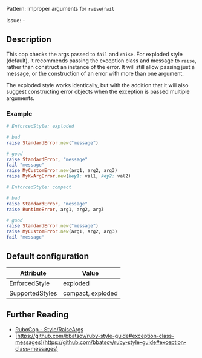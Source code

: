 Pattern: Improper arguments for `raise`/`fail`

Issue: -

## Description

This cop checks the args passed to `fail` and `raise`. For exploded
style (default), it recommends passing the exception class and message
to `raise`, rather than construct an instance of the error. It will
still allow passing just a message, or the construction of an error
with more than one argument.

The exploded style works identically, but with the addition that it
will also suggest constructing error objects when the exception is
passed multiple arguments.

### Example

```ruby
# EnforcedStyle: exploded

# bad
raise StandardError.new("message")

# good
raise StandardError, "message"
fail "message"
raise MyCustomError.new(arg1, arg2, arg3)
raise MyKwArgError.new(key1: val1, key2: val2)
```
```ruby
# EnforcedStyle: compact

# bad
raise StandardError, "message"
raise RuntimeError, arg1, arg2, arg3

# good
raise StandardError.new("message")
raise MyCustomError.new(arg1, arg2, arg3)
fail "message"
```

## Default configuration

Attribute | Value
--- | ---
EnforcedStyle | exploded
SupportedStyles | compact, exploded

## Further Reading

* [RuboCop - Style/RaiseArgs](https://rubocop.readthedocs.io/en/latest/cops_style/#styleraiseargs)
* [https://github.com/bbatsov/ruby-style-guide#exception-class-messages](https://github.com/bbatsov/ruby-style-guide#exception-class-messages)
